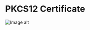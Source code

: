 # PKCS12 Certificate
![Image alt](https://github.com/anton2030t/PKCS12-Certificate/raw/master/gif.gif)
